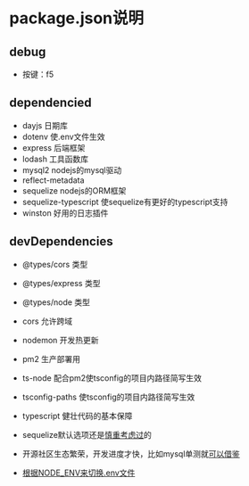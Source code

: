 # package.json说明

## debug

- 按键：f5

## dependencied

- dayjs 日期库
- dotenv 使.env文件生效
- express 后端框架
- lodash 工具函数库
- mysql2 nodejs的mysql驱动
- reflect-metadata
- sequelize nodejs的ORM框架
- sequelize-typescript 使sequelize有更好的typescript支持
- winston 好用的日志插件

## devDependencies

- @types/cors 类型
- @types/express 类型
- @types/node 类型
- cors 允许跨域
- nodemon 开发热更新
- pm2 生产部署用
- ts-node 配合pm2使tsconfig的项目内路径简写生效
- tsconfig-paths 使tsconfig的项目内路径简写生效
- typescript 健壮代码的基本保障

- sequelize默认选项还是[慎重考虑过](https://stackoverflow.com/questions/766809/whats-the-difference-between-utf8-general-ci-and-utf8-unicode-ci)的
- 开源社区生态繁荣，开发进度才快，比如mysql单测就[可以借鉴](https://medium.com/nowports-tech/expressjs-and-sequelize-application-tested-with-mocha-chai-supertest-migrations-and-seeds-d306a8ee4add)
- [根据NODE_ENV来切换.env文件](https://stackoverflow.com/questions/55406055/toggle-between-multiple-env-files-like-env-development-with-node-js)
